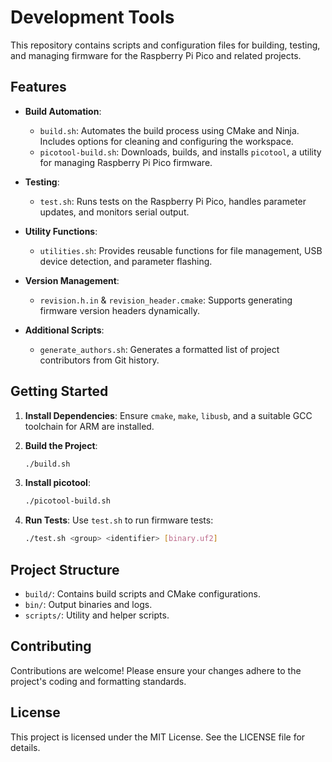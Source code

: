 # Development Tools

This repository contains scripts and configuration files for building, testing, and managing firmware for the Raspberry Pi Pico and related projects.

## Features

- **Build Automation**: 
  - `build.sh`: Automates the build process using CMake and Ninja. Includes options for cleaning and configuring the workspace.
  - `picotool-build.sh`: Downloads, builds, and installs `picotool`, a utility for managing Raspberry Pi Pico firmware.
  
- **Testing**:
  - `test.sh`: Runs tests on the Raspberry Pi Pico, handles parameter updates, and monitors serial output.

- **Utility Functions**:
  - `utilities.sh`: Provides reusable functions for file management, USB device detection, and parameter flashing.

- **Version Management**:
  - `revision.h.in` & `revision_header.cmake`: Supports generating firmware version headers dynamically.

- **Additional Scripts**:
  - `generate_authors.sh`: Generates a formatted list of project contributors from Git history.

## Getting Started

1. **Install Dependencies**:
   Ensure `cmake`, `make`, `libusb`, and a suitable GCC toolchain for ARM are installed.

2. **Build the Project**:
   ```bash
   ./build.sh
   ```

3. **Install picotool**:
   ```bash
   ./picotool-build.sh
   ```

4. **Run Tests**:
   Use `test.sh` to run firmware tests:
   ```bash
   ./test.sh <group> <identifier> [binary.uf2]
   ```

## Project Structure

- `build/`: Contains build scripts and CMake configurations.
- `bin/`: Output binaries and logs.
- `scripts/`: Utility and helper scripts.

## Contributing

Contributions are welcome! Please ensure your changes adhere to the project's coding and formatting standards.

## License

This project is licensed under the MIT License. See the LICENSE file for details.
